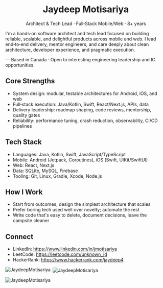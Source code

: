 <div align="center">

# Jaydeep Motisariya

Architect & Tech Lead · Full‑Stack Mobile/Web · 8+ years

<!-- Consider adding a subtle banner image here that reflects your work/style. Keep it lightweight. -->

</div>

I'm a hands‑on software architect and tech lead focused on building reliable, scalable, and delightful products across mobile and web. I lead end‑to‑end delivery, mentor engineers, and care deeply about clean architecture, developer experience, and pragmatic execution.

— Based in Canada · Open to interesting engineering leadership and IC opportunities.

## Core Strengths

- System design: modular, testable architectures for Android, iOS, and web
- Full‑stack execution: Java/Kotlin, Swift, React/Next.js, APIs, data
- Delivery leadership: roadmap shaping, code reviews, mentorship, quality gates
- Reliability: performance tuning, crash reduction, observability, CI/CD pipelines

## Tech Stack

- Languages: Java, Kotlin, Swift, JavaScript/TypeScript
- Mobile: Android (Jetpack, Coroutines), iOS (Swift, UIKit/SwiftUI)
- Web: React, Next.js
- Data: SQLite, MySQL, Firebase
- Tooling: Git, Linux, Gradle, Xcode, Node.js

## How I Work

- Start from outcomes, design the simplest architecture that scales
- Prefer boring tech used well over novelty; automate the rest
- Write code that's easy to delete, document decisions, leave the campsite cleaner

## Connect

- LinkedIn: https://www.linkedin.com/in/jmotisariya
- LeetCode: https://leetcode.com/unknown_jd
- HackerRank: https://www.hackerrank.com/jaydeep4





<p><img align="left" src="https://github-readme-stats.vercel.app/api/top-langs?username=JaydeepMotisariya&show_icons=true&locale=en&layout=compact" alt="JaydeepMotisariya" /></p>

<p>&nbsp;<img align="center" src="https://github-readme-stats.vercel.app/api?username=JaydeepMotisariya&show_icons=true&locale=en" alt="JaydeepMotisariya" /></p>

<p><img align="center" src="https://github-readme-streak-stats.herokuapp.com/?user=JaydeepMotisariya&" alt="JaydeepMotisariya" /></p>


